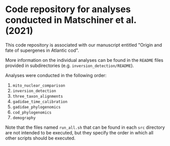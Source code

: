 # Code repository for analyses conducted in Matschiner et al. (2021)

This code repository is associated with our manuscript entitled "Origin and fate of supergenes in Atlantic cod"<!--, which has been posted to BioRxiv ([]())-->.

More information on the individual analyses can be found in the `README` files provided in subdirectories (e.g. `inversion_detection/README`).

Analyses were conducted in the following order:

1. `mito_nuclear_comparison`
2. `inversion_detection`
3. `three_taxon_alignments`
4. `gadidae_time_calibration`
5. `gadidae_phylogenomics`
6. `cod_phylogenomics`
7. `demography`

Note that the files named `run_all.sh` that can be found in each `src` directory are not intended to be executed, but they specify the order in which all other scripts should be executed.
